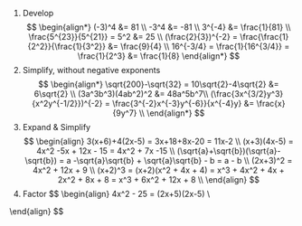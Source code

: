 1. Develop
$$
\begin{align*}
(-3)^4 &= 81 \\
-3^4 &= -81 \\
3^{-4} &= \frac{1}{81} \\
\frac{5^{23}}{5^{21}} = 5^2 &= 25 \\
(\frac{2}{3})^{-2} = \frac{\frac{1}{2^2}}{\frac{1}{3^2}} &= \frac{9}{4} \\
16^{-3/4} = \frac{1}{16^{3/4}} = \frac{1}{2^3} &= \frac{1}{8}
\end{align*}
$$
2. Simplify, without negative exponents
$$
\begin{align*}
\sqrt{200}-\sqrt{32} = 10\sqrt{2}-4\sqrt{2} &= 6\sqrt{2} \\
(3a^3b^3)(4ab^2)^2 &= 48a^5b^7\\
(\frac{3x^{3/2}y^3}{x^2y^{-1/2}})^{-2} = \frac{3^{-2}x^{-3}y^{-6}}{x^{-4}y} &= \frac{x}{9y^7} \\
\end{align*}
$$
3. Expand & Simplify
$$
\begin{align}
3(x+6)+4(2x-5) = 3x+18+8x-20 = 11x-2 \\
(x+3)(4x-5) = 4x^2 -5x + 12x - 15 = 4x^2 + 7x -15 \\
(\sqrt{a}+\sqrt{b})(\sqrt{a}-\sqrt{b}) = a -\sqrt{a}\sqrt{b} + \sqrt{a}\sqrt{b} - b = a - b \\
(2x+3)^2 = 4x^2 + 12x + 9 \\
(x+2)^3 = (x+2)(x^2 + 4x + 4) = x^3 + 4x^2 + 4x + 2x^2 + 8x + 8 = x^3 + 6x^2 + 12x + 8 \\
\end{align}
$$
4. Factor
$$
\begin{align}
4x^2 - 25 = (2x+5)(2x-5) \\

\end{align}
$$